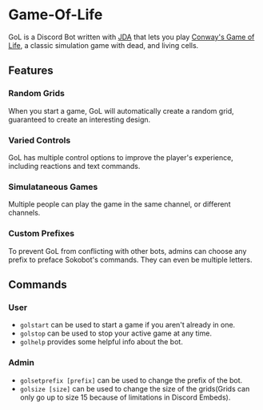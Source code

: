 # Game-Of-Life
GoL is a Discord Bot written with [JDA](https://github.com/DV8FromTheWorld/JDA) that lets you play [Conway's Game of Life](https://en.wikipedia.org/wiki/Conway's_Game_of_Life), a classic simulation game with dead, and living cells.

## Features
### Random Grids
When you start a game, GoL will automatically create a random grid, guaranteed to create an interesting design.
### Varied Controls
GoL has multiple control options to improve the player's experience, including reactions and text commands.
### Simulataneous Games
Multiple people can play the game in the same channel, or different channels.
### Custom Prefixes
To prevent GoL from conflicting with other bots, admins can choose any prefix to preface Sokobot's commands. They can even be multiple letters.

## Commands
### User
- ``golstart`` can be used to start a game if you aren't already in one.
- ``golstop`` can be used to stop your active game at any time.
- ``golhelp`` provides some helpful info about the bot.
### Admin
- ``golsetprefix [prefix]`` can be used to change the prefix of the bot.
- ``golsize [size]`` can be used to change the size of the grids(Grids can only go up to size 15 because of limitations in Discord Embeds).
